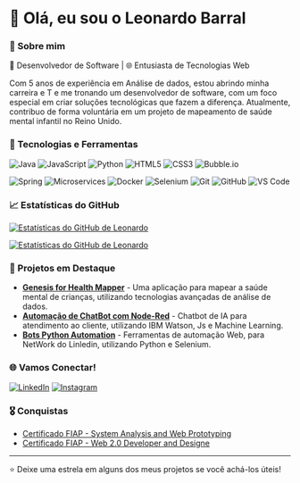 # 👋 Olá, eu sou o Leonardo Barral

### 🚀 Sobre mim
🔹 Desenvolvedor de Software | 🌐 Entusiasta de Tecnologias Web

Com 5 anos de experiência em Análise de dados, estou abrindo minha carreira e T e me tronando um desenvolvedor de software, com um foco especial em criar soluções tecnológicas que fazem a diferença. Atualmente, contribuo de forma voluntária em um projeto de mapeamento de saúde mental infantil no Reino Unido.

### 🔧 Tecnologias e Ferramentas
![Java](https://img.shields.io/badge/-Java-000?&logo=Java&logoColor=007396)
![JavaScript](https://img.shields.io/badge/-JavaScript-000?&logo=JavaScript)
![Python](https://img.shields.io/badge/-Python-000?&logo=Python)
![HTML5](https://img.shields.io/badge/-HTML5-000?&logo=HTML5)
![CSS3](https://img.shields.io/badge/-CSS3-000?&logo=CSS3)
![Bubble.io](https://img.shields.io/badge/-Bubble.io-000?&logo=Bubble)

![Spring](https://img.shields.io/badge/-Spring-000?&logo=Spring)
![Microservices](https://img.shields.io/badge/-Microservices-000?&logo=Microservices)
![Docker](https://img.shields.io/badge/-Docker-000?&logo=Docker)
![Selenium](https://img.shields.io/badge/-Selenium-000?&logo=Selenium)
![Git](https://img.shields.io/badge/-Git-000?&logo=Git)
![GitHub](https://img.shields.io/badge/-GitHub-000?&logo=GitHub)
![VS Code](https://img.shields.io/badge/-VS%20Code-000?&logo=Visual%20Studio%20Code)

### 📈 Estatísticas do GitHub
[![Estatísticas do GitHub de Leonardo](https://github-readme-stats.vercel.app/api?username=leonardobarral&show_icons=true&theme=radical)](https://github.com/leonardobarral)

[![Estatísticas do GitHub de Leonardo](https://github-readme-stats.vercel.app/api/top-langs?username=leonardobarral&show_icons=true&theme=radical&layout=compact&langs_count=6)](https://github.com/leonardobarral)


### 🌟 Projetos em Destaque
- [**Genesis for Health Mapper**](https://genesisforhealth.com/) - Uma aplicação para mapear a saúde mental de crianças, utilizando tecnologias avançadas de análise de dados.
- [**Automação de ChatBot com Node-Red**](https://github.com/leonardobarral/Projeto-ChatBot) - Chatbot de IA para atendimento ao cliente, utilizando IBM Watson, Js e Machine Learning.
- [**Bots Python Automation**](https://github.com/leonardobarral/Bots_Linkedin_NetWork) - Ferramentas de automação Web, para NetWork do Linledin, utilizando Python e Selenium.


### 🌐 Vamos Conectar!
[![LinkedIn](https://img.shields.io/badge/-LinkedIn-000?&logo=LinkedIn)](https://www.linkedin.com/in/leonardoribeirobarral)
[![Instagram](https://img.shields.io/badge/-Instagram-000?&logo=Instagram)](https://www.instagram.com/leonardo_barral_)

### 🎖️ Conquistas
- [Certificado FIAP - System Analysis and Web Prototyping](https://www2.fiap.com.br/aluno/Certificado/Certificado/PreviewDocumento?caminhoArquivo=658734ae-e3cf-4640-90e9-1724f8b84205.pdf&isOrigemAWS=True&rm=0)
- [Certificado FIAP - Web 2.0 Developer and Designe](https://www2.fiap.com.br/aluno/Certificado/Certificado/PreviewDocumento?caminhoArquivo=e9e74695-97f4-4070-8453-a526d82417ac.pdf&isOrigemAWS=True&rm=0)

---

⭐️ Deixe uma estrela em alguns dos meus projetos se você achá-los úteis!
